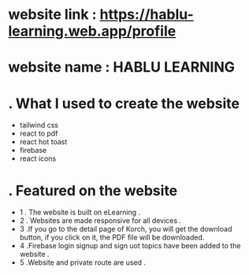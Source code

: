 # website link : https://hablu-learning.web.app/profile

# website name : HABLU LEARNING


 # . What I used to create the website
 * tailwind css
  * react to pdf
  * react hot toast 
  * firebase
  * react icons

# . Featured on the website

* 1 . The website is built on eLearning .
*  2 . Websites are made responsive for all devices .
* 3 .If you go to the detail page of Korch, you will get the download button, if you click on it, the PDF file will be downloaded.
* 4 .Firebase login signup and sign uot topics have been added to the website .
* 5 .Website and private route are used .